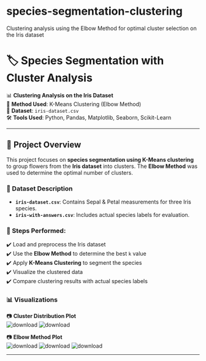 # species-segmentation-clustering
Clustering analysis using the Elbow Method for optimal cluster selection on the Iris dataset
# 🏷️ Species Segmentation with Cluster Analysis  
📊 **Clustering Analysis on the Iris Dataset**  
📌 **Method Used**: K-Means Clustering (Elbow Method)  
📂 **Dataset**: `iris-dataset.csv`  
🛠️ **Tools Used**: Python, Pandas, Matplotlib, Seaborn, Scikit-Learn

---

## 📌 Project Overview
This project focuses on **species segmentation using K-Means clustering** to group flowers from the **Iris dataset** into clusters. The **Elbow Method** was used to determine the optimal number of clusters.

### 📂 Dataset Description
- **`iris-dataset.csv`**: Contains Sepal & Petal measurements for three Iris species.
- **`iris-with-answers.csv`**: Includes actual species labels for evaluation.

### 🚀 Steps Performed:
✔️ Load and preprocess the Iris dataset  
✔️ Use the **Elbow Method** to determine the best `k` value  
✔️ Apply **K-Means Clustering** to segment the species  
✔️ Visualize the clustered data  
✔️ Compare clustering results with actual species labels  

### 📊 Visualizations
📷 **Cluster Distribution Plot**  
![download](https://github.com/user-attachments/assets/a49a57fd-276d-43ff-a22c-a05a0947c614)
![download](https://github.com/user-attachments/assets/44532c75-e29f-4c68-a3a7-f9e9ce5754b8)


📷 **Elbow Method Plot**  
![download](https://github.com/user-attachments/assets/a9e98f65-3e83-45c4-a0d9-d681ab5bc7ab)
![download](https://github.com/user-attachments/assets/f844d060-0158-4f06-a49c-8eb2e612e5bc)
![download](https://github.com/user-attachments/assets/d611cc7b-8e70-4ed1-8c9e-46a81adf115c)


---
